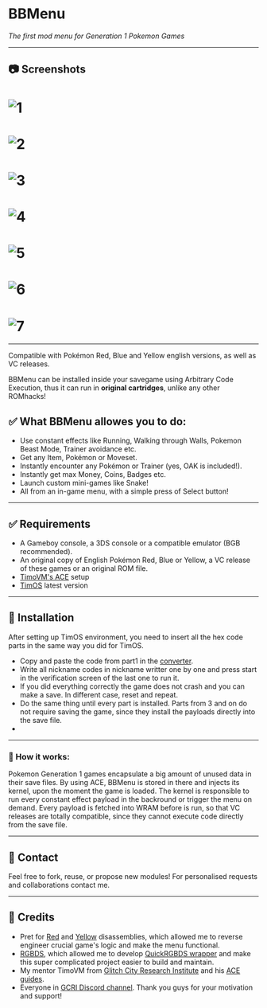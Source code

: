 # BBMenu
*The first mod menu for Generation 1 Pokemon Games*

---

## 📷 Screenshots
# ![1](Shots/bbmenu1.jpg)
# ![2](Shots/bbmenu2.jpg)
# ![3](Shots/bbmenu3.jpg)
# ![4](Shots/bbmenu4.jpg)
# ![5](Shots/bbmenu5.jpg)
# ![6](Shots/bbmenu6.jpg)
# ![7](Shots/bbmenu7.jpg)

---

Compatible with Pokémon Red, Blue and Yellow english versions, as well as VC releases. 

BBMenu can be installed inside your savegame using Arbitrary Code Execution, thus it can run in **original cartridges**, unlike any other ROMhacks!

## ✅ What BBMenu allowes you to do:
- Use constant effects like Running, Walking through Walls, Pokemon Beast Mode, Trainer avoidance etc.
- Get any Item, Pokémon or Moveset. 
- Instantly encounter any Pokémon or Trainer (yes, OAK is included!).
- Instantly get max Money, Coins, Badges etc.
- Launch custom mini-games like Snake!
- All from an in-game menu, with a simple press of Select button!

---

## ✅ Requirements
- A Gameboy console, a 3DS console or a compatible emulator (BGB recommended).
- An original copy of English Pokémon Red, Blue or Yellow, a VC release of these games or an original ROM file.
- [TimoVM's ACE](https://glitchcity.wiki/wiki/Guides:TimoVM%27s_gen_1_ACE_setups) setup
- [TimOS](https://glitchcity.wiki/wiki/Guides:Nickname_Writer_Codes) latest version

---

## 🔗 Installation

After setting up TimOS environment, you need to insert all the hex code parts in the same way you did for TimOS.
- Copy and paste the code from part1 in the [converter](https://timovm.github.io/NicknameConverter/).
- Write all nickname codes in nickname writter one by one and press start in the verification screen of the last one to run it.
- If you did everything correctly the game does not crash and you can make a save. In different case, reset and repeat.
- Do the same thing until every part is installed. Parts from 3 and on do not require saving the game, since they install the payloads directly into the save file.
- 
---

### 🔧 How it works:
Pokemon Generation 1 games encapsulate a big amount of unused data in their save files. By using ACE, BBMenu is stored in there and injects its kernel, upon the moment the game is loaded. The kernel is responsible to run every constant effect payload in the backround or trigger the menu on demand.
Every payload is fetched into WRAM before is run, so that VC releases are totally compatible, since they cannot execute code directly from the save file.  

---

## 💬 Contact

Feel free to fork, reuse, or propose new modules!
For personalised requests and collaborations contact me.

---

## 🧠 Credits

- Pret for [Red](https://github.com/pret/pokered) and [Yellow](https://github.com/pret/pokeyellow) disassemblies, which allowed me to reverse engineer crucial game's logic and make the menu functional.
- [RGBDS](https://rgbds.gbdev.io/), which allowed me to develop [QuickRGBDS wrapper](https://github.com/M4n0zz/QuickRGBDS) and make this super complicated project easier to build and maintain.
- My mentor TimoVM from [Glitch City Research Institute](https://glitchcity.wiki/wiki/Main_Page) and his [ACE guides](https://glitchcity.wiki/wiki/Guides:TimoVM%27s_gen_1_ACE_setups).
- Everyone in [GCRI Discord channel](https://discord.gg/EA7jxJ6). Thank you guys for your motivation and support!

